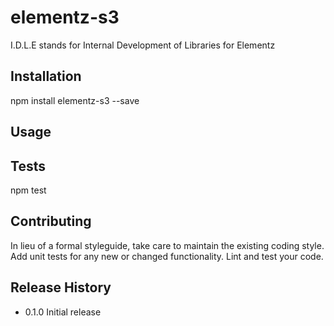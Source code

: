 elementz-s3
===========

I.D.L.E stands for Internal Development of Libraries for Elementz

## Installation

  npm install elementz-s3 --save

## Usage

## Tests

  npm test

## Contributing

  In lieu of a formal styleguide, take care to maintain the existing coding style.
  Add unit tests for any new or changed functionality. Lint and test your code.

## Release History

  * 0.1.0 Initial release
